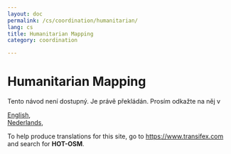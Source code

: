 ```yaml
---
layout: doc
permalink: /cs/coordination/humanitarian/
lang: cs
title: Humanitarian Mapping
category: coordination

---
```


Humanitarian Mapping  
=================  

Tento návod není dostupný. Je právě překládán. Prosím odkažte na něj v   

[English](/en/coordination/humanitarian/),  
[Nederlands](/nl/coordination/humanitarian/),  

To help produce translations for this site, go to <https://www.transifex.com> and search for **HOT-OSM**.  

<!-- hidden text -->
